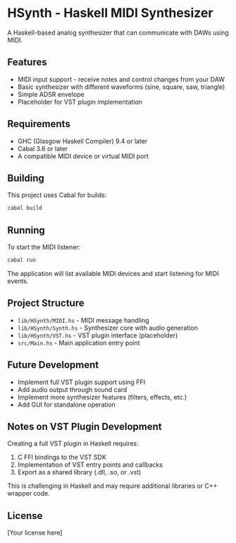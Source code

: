 # HSynth - Haskell MIDI Synthesizer

A Haskell-based analog synthesizer that can communicate with DAWs using MIDI.

## Features

- MIDI input support - receive notes and control changes from your DAW
- Basic synthesizer with different waveforms (sine, square, saw, triangle)
- Simple ADSR envelope 
- Placeholder for VST plugin implementation

## Requirements

- GHC (Glasgow Haskell Compiler) 9.4 or later
- Cabal 3.6 or later
- A compatible MIDI device or virtual MIDI port

## Building

This project uses Cabal for builds:

```bash
cabal build
```

## Running

To start the MIDI listener:

```bash
cabal run
```

The application will list available MIDI devices and start listening for MIDI events.

## Project Structure

- `lib/HSynth/MIDI.hs` - MIDI message handling
- `lib/HSynth/Synth.hs` - Synthesizer core with audio generation
- `lib/HSynth/VST.hs` - VST plugin interface (placeholder)
- `src/Main.hs` - Main application entry point

## Future Development

- Implement full VST plugin support using FFI
- Add audio output through sound card
- Implement more synthesizer features (filters, effects, etc.)
- Add GUI for standalone operation

## Notes on VST Plugin Development

Creating a full VST plugin in Haskell requires:

1. C FFI bindings to the VST SDK
2. Implementation of VST entry points and callbacks
3. Export as a shared library (.dll, .so, or .vst)

This is challenging in Haskell and may require additional libraries or C++ wrapper code.

## License

[Your license here] 
